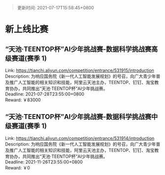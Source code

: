 > 更新时间: 2021-07-17T15:58:45+0800 

# 新上线比赛


## “天池·TEENTOP杯”AI少年挑战赛-数据科学挑战赛高级赛道(赛季 1)
Link: https://tianchi.aliyun.com/competition/entrance/531915/introduction  
Description: 为响应国务院《新一代人工智能发展规划》的号召，向广大青少年普及推广人工智能的相关知识和技能，阿里云天池主办，TEENTOP、钉钉、淘宝教育协办，共同推出“天池·TEENTOP杯”AI少年挑战赛。  
Deadline: 2021-07-28T23:55:00+0800  
Reward: ￥83000  

## “天池·TEENTOP杯”AI少年挑战赛-数据科学挑战赛中级赛道(赛季 1)
Link: https://tianchi.aliyun.com/competition/entrance/531914/introduction  
Description: 为响应国务院《新一代人工智能发展规划》的号召，向广大青少年普及推广人工智能的相关知识和技能，阿里云天池主办，TEENTOP、钉钉、淘宝教育协办，共同推出“天池·TEENTOP杯”AI少年挑战赛。  
Deadline: 2021-11-26T23:55:00+0800  
Reward: ￥0  

